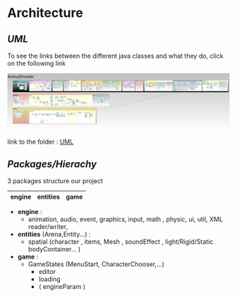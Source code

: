 # **Architecture**

## _UML_

To see the links between the different java classes and what they do, click on the following link 

![UML](/uml/arenashooterUML.png)

link to the folder : [UML](/uml/)


## _Packages/Hierachy_ 

3 packages structure our project

| engine       |     entities     |        game |
| :------------ | :-------------: | -------------: |

* **engine** : 
  * animation, audio, event, graphics, input, math , physic, ui, util, XML reader/writer,
* **entities**  (Arena,Entity...) : 
  * spatial (character , items, Mesh , soundEffect , light/Rigid/Static bodyContainer... )
* **game** : 
  * GameStates (MenuStart, CharacterChooser,...)
    * editor
    * loading
    * (  engineParam )
    
 
